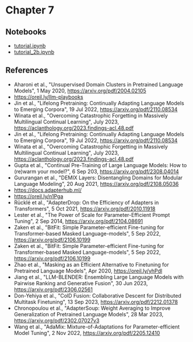 # Chapter 7

## Notebooks

* [tutorial.ipynb](https://colab.research.google.com/github/your-username/designing-llm-apps/blob/main/Chapter07/finetune_tutorial/tutorial.ipynb)
* [tutorial_2b.ipynb](https://colab.research.google.com/github/your-username/designing-llm-apps/blob/main/Chapter07/finetune_tutorial/tutorial_2b.ipynb)

## References 

* Aharoni et al., "Unsupervised Domain Clusters in Pretrained Language Models", 1 May 2020, https://arxiv.org/pdf/2004.02105
* https://oreil.ly/llm-playbooks
* Jin et al., "Lifelong Pretraining: Continually Adapting Language Models to Emerging Corpora", 19 Jul 2022, https://arxiv.org/pdf/2110.08534
* Winata et al., "Overcoming Catastrophic Forgetting in Massively Multilingual Continual Learning", July 2023, https://aclanthology.org/2023.findings-acl.48.pdf
* Jin et al., "Lifelong Pretraining: Continually Adapting Language Models to Emerging Corpora", 19 Jul 2022, https://arxiv.org/pdf/2110.08534
* Winata et al., "Overcoming Catastrophic Forgetting in Massively Multilingual Continual Learning", July 2023, https://aclanthology.org/2023.findings-acl.48.pdf
* Gupta et al., "Continual Pre-Training of Large Language Models: How to (re)warm your
model?", 6 Sep 203, https://arxiv.org/pdf/2308.04014
* Gururangan et al., "DEMIX Layers: Disentangling Domains for Modular Language Modeling", 20 Aug 2021, https://arxiv.org/pdf/2108.05036
* https://docs.adapterhub.ml/
* https://oreil.ly/n1Pga
* Rücklé et al., "AdapterDrop: On the Efficiency of Adapters in Transformers", 5 Oct 2021, https://arxiv.org/pdf/2010.11918
* Lester et al., "The Power of Scale for Parameter-Efficient Prompt Tuning", 2 Sep 2014, https://arxiv.org/pdf/2104.08691
* Zaken et al., "BitFit: Simple Parameter-efficient Fine-tuning for Transformer-based Masked Language-models", 5 Sep 2022, https://arxiv.org/pdf/2106.10199
* Zaken et al., "BitFit: Simple Parameter-efficient Fine-tuning for Transformer-based Masked Language-models", 5 Sep 2022, https://arxiv.org/pdf/2106.10199
* Zhao et al., "Masking as an Efficient Alternative to Finetuning
for Pretrained Language Models", Apr 2020, https://oreil.ly/yhPdl
* Jiang et al., "LLM-BLENDER: Ensembling Large Language Models with Pairwise Ranking and Generative Fusion", 30 Jun 2023, https://arxiv.org/pdf/2306.02561
* Don-Yehiya et al., "ColD Fusion: Collaborative Descent for Distributed Multitask Finetuning", 13 Sep 2023, https://arxiv.org/pdf/2212.01378
* Chronopoulou et al., "AdapterSoup: Weight Averaging to Improve Generalization of Pretrained Language Models", 28 Mar 2023, https://arxiv.org/pdf/2302.07027v3
* Wang et al., "AdaMix: Mixture-of-Adaptations for Parameter-efficient Model Tuning", 2 Nov 2022, https://arxiv.org/pdf/2205.12410
